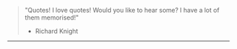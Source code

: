 > "Quotes! I love quotes! Would you like to hear some? I have a lot of them memorised!"
> - Richard Knight

***
